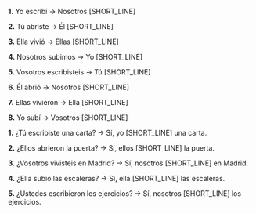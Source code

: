 **1.** Yo escribí → Nosotros [SHORT_LINE]

**2.** Tú abriste → Él [SHORT_LINE]

**3.** Ella vivió → Ellas [SHORT_LINE]

**4.** Nosotros subimos → Yo [SHORT_LINE]

**5.** Vosotros escribisteis → Tú [SHORT_LINE]

**6.** Él abrió → Nosotros [SHORT_LINE]

**7.** Ellas vivieron → Ella [SHORT_LINE]

**8.** Yo subí → Vosotros [SHORT_LINE]

**1.** ¿Tú escribiste una carta? → Sí, yo [SHORT_LINE] una carta.

**2.** ¿Ellos abrieron la puerta? → Sí, ellos [SHORT_LINE] la puerta.

**3.** ¿Vosotros vivisteis en Madrid? → Sí, nosotros [SHORT_LINE] en Madrid.

**4.** ¿Ella subió las escaleras? → Sí, ella [SHORT_LINE] las escaleras.

**5.** ¿Ustedes escribieron los ejercicios? → Sí, nosotros [SHORT_LINE] los ejercicios.